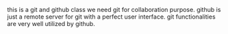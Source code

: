 this is a git and github class
we need git for collaboration purpose.
github is just a remote server for git with a perfect user interface.
git functionalities are very well utilized by github.
